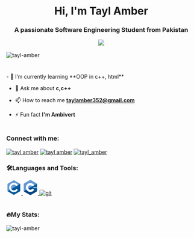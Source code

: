 <h1 align="center">Hi, I'm Tayl Amber</h1>
<h3 align="center">A passionate Software Engineering Student from Pakistan</h3>
 
  <p align="center" height="250"> <img src="https://user-images.githubusercontent.com/74038190/241765440-80728820-e06b-4f96-9c9e-9df46f0cc0a5.gif"/></p>
<p align="left"> <img src="https://komarev.com/ghpvc/?username=tayl-amber&label=Profile%20views&color=0e75b6&style=flat" alt="tayl-amber" /> </p>
<h1></h1>
- 🌱 I’m currently learning **OOP in c++, html**

- 💬 Ask me about **c,c++**

- 📫 How to reach me **taylamber352@gmail.com**

- ⚡ Fun fact **I'm Ambivert**
<h1></h1>
<h3 align="left">Connect with me:</h3>
<p align="left">
<a href="https://www.linkedin.com/in/tayl-amber-7482452b6/" target="blank"><img align="center" src="https://raw.githubusercontent.com/rahuldkjain/github-profile-readme-generator/master/src/images/icons/Social/linked-in-alt.svg" alt="tayl amber" height="30" width="40" /></a>
<a href="https://www.hackerrank.com/profile/taylamber352" target="blank"><img align="center" src="https://raw.githubusercontent.com/rahuldkjain/github-profile-readme-generator/master/src/images/icons/Social/hackerrank.svg" alt="tayl amber" height="30" width="40" /></a>
<a href="https://www.leetcode.com/tayl_amber" target="blank"><img align="center" src="https://raw.githubusercontent.com/rahuldkjain/github-profile-readme-generator/master/src/images/icons/Social/leet-code.svg" alt="tayl_amber" height="30" width="40" /></a>
</p>

<h3 align="left">🛠️Languages and Tools:</h3>
<p align="left"> <a href="https://www.cprogramming.com/" target="_blank" rel="noreferrer"> <img src="https://raw.githubusercontent.com/devicons/devicon/master/icons/c/c-original.svg" alt="c" width="40" height="40"/> </a> <a href="https://www.w3schools.com/cpp/" target="_blank" rel="noreferrer"> <img src="https://raw.githubusercontent.com/devicons/devicon/master/icons/cplusplus/cplusplus-original.svg" alt="cplusplus" width="40" height="40"/> </a>  <a href="https://git-scm.com/" target="_blank" rel="noreferrer"> <img src="https://www.vectorlogo.zone/logos/git-scm/git-scm-icon.svg" alt="git" width="40" height="40"/> </a> </p>
<h1></h1>
<h3 align="left">🔥My Stats:</h3>
<p><img align="center" src="https://github-readme-streak-stats.herokuapp.com/?user=tayl-amber&" alt="tayl-amber" /></p>
<h1></h1>
